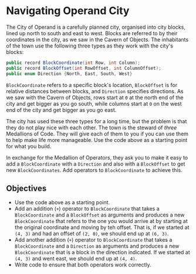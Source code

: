 # Navigating Operand City

The City of Operand is a carefully planned city, organised into city blocks, lined up north to south and east to west. Blocks are referred to by their coordinates in the city, as we saw in the Cavern of Objects. The inhabitants of the town use the following three types as they work with the city's blocks:

```` C#
public record BlockCoordinate(int Row, int Column);
public record BlockOffset(int RowOffset, int ColumnOffset);
public enum Direction {North, East, South, West}
````

`BlockCoordinate` refers to a specific block's location, `BlockOffset` is for relative distances between blocks, and `Direction` specifies directions. As we saw with the Cavern of Objects, rows start at `0` at the north end of the city and get bigger as you go south, while columns start at `0` on the west end of the city and get bigger as you go east.

The city has used these three types for a long time, but the problem is that they do not play nice with each other. The town is the steward of *three* Medallions of Code. They will give each of them to you if you can use them to help make life more manageable. Use the code above as a starting point for what you build.

In exchange for the Medallion of Operators, they ask you to make it easy to add a `BlockCoordinate` with a `Direction` and also with a `BlockOffset` to get new `BlockCoordinates`. Add operators to `BlockCoordinate` to achieve this.

## Objectives

- Use the code above as a starting point.
- Add an addition (`+`) operator to `BlockCoordinate` that takes a `BlockCoordinate` and a  `BlockOffset` as arguments and produces a new `BlockCoordinate` that refers to the one you would arrive at by starting at the original coordinate and moving by teh offset. That is, if we started at `(4, 3)` and had an offset of `(2, 0)`, we should end up at `(6, 3)`.
- Add another addition (`+`) operator to `BlockCoordinate` that takes a `BlockCoordinate` and a `Direction` as arguments and produces a new `BlockCoordinate` that is a block in the direction indicated. If we started at `(4, 3)` and went east, we should end up at `(4, 4)`.
- Write code to ensure that both operators work correctly.

